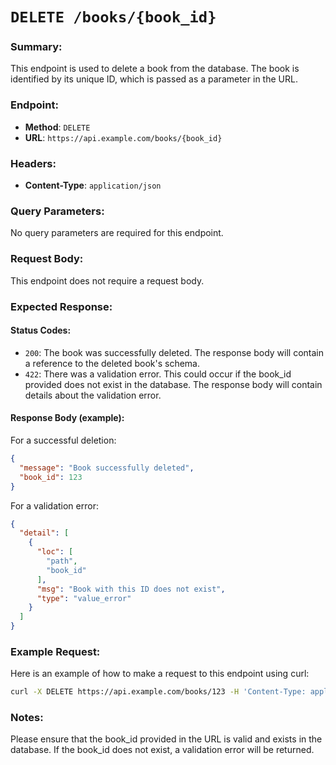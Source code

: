 # `DELETE /books/{book_id}`

### Summary:
This endpoint is used to delete a book from the database. The book is identified by its unique ID, which is passed as a parameter in the URL.

### Endpoint:
- **Method**: `DELETE`
- **URL**: `https://api.example.com/books/{book_id}`

### Headers:
- **Content-Type**: `application/json`

### Query Parameters:
No query parameters are required for this endpoint.

### Request Body:
This endpoint does not require a request body.

### Expected Response:

#### Status Codes:
- `200`: The book was successfully deleted. The response body will contain a reference to the deleted book's schema.
- `422`: There was a validation error. This could occur if the book_id provided does not exist in the database. The response body will contain details about the validation error.

#### Response Body (example):
For a successful deletion:
```json
{
  "message": "Book successfully deleted",
  "book_id": 123
}
```
For a validation error:
```json
{
  "detail": [
    {
      "loc": [
        "path",
        "book_id"
      ],
      "msg": "Book with this ID does not exist",
      "type": "value_error"
    }
  ]
}
```

### Example Request:
Here is an example of how to make a request to this endpoint using curl:
```bash
curl -X DELETE https://api.example.com/books/123 -H 'Content-Type: application/json'
```

### Notes:
Please ensure that the book_id provided in the URL is valid and exists in the database. If the book_id does not exist, a validation error will be returned.